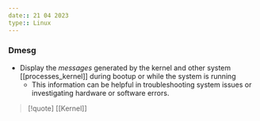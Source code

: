 ```yaml
---
date:: 21 04 2023
type:: Linux
---
```

### Dmesg 
- Display the *messages* generated by the kernel and other system [[processes_kernel]]  during bootup or while the system is running
	- This information can be helpful in troubleshooting system issues or investigating hardware or software errors.
 
>[!quote] [[Kernel]]
